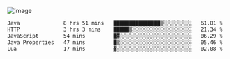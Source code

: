 ![image](https://github-profile-trophy.vercel.app/?username=CMOISDEAD&theme=kimbie_dark&row=1&no-frame=true&margin-w=15&margin-h=15)
<!--START_SECTION:waka-->

```txt
Java              8 hrs 51 mins   ███████████████▒░░░░░░░░░   61.81 %
HTTP              3 hrs 3 mins    █████▒░░░░░░░░░░░░░░░░░░░   21.34 %
JavaScript        54 mins         █▓░░░░░░░░░░░░░░░░░░░░░░░   06.29 %
Java Properties   47 mins         █▒░░░░░░░░░░░░░░░░░░░░░░░   05.46 %
Lua               17 mins         ▓░░░░░░░░░░░░░░░░░░░░░░░░   02.08 %
```

<!--END_SECTION:waka--> 
